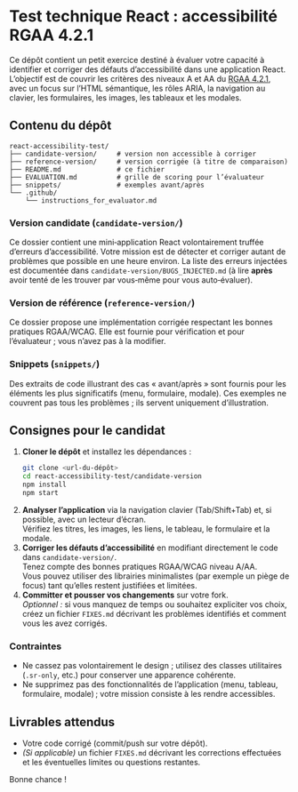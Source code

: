 # Test technique React : accessibilité RGAA 4.2.1

Ce dépôt contient un petit exercice destiné à évaluer votre capacité à identifier et corriger des défauts d’accessibilité dans une application React.  
L’objectif est de couvrir les critères des niveaux A et AA du [RGAA 4.2.1](https://design.numerique.gouv.fr/accessibilite/rgaa4-2/), avec un focus sur l’HTML sémantique, les rôles ARIA, la navigation au clavier, les formulaires, les images, les tableaux et les modales.

## Contenu du dépôt

```
react-accessibility-test/
├── candidate-version/     # version non accessible à corriger
├── reference-version/     # version corrigée (à titre de comparaison)
├── README.md              # ce fichier
├── EVALUATION.md          # grille de scoring pour l’évaluateur
├── snippets/              # exemples avant/après
└── .github/
    └── instructions_for_evaluator.md
```

### Version candidate (`candidate-version/`)

Ce dossier contient une mini‑application React volontairement truffée d’erreurs d’accessibilité. Votre mission est de détecter et corriger autant de problèmes que possible en une heure environ. La liste des erreurs injectées est documentée dans `candidate-version/BUGS_INJECTED.md` (à lire **après** avoir tenté de les trouver par vous‑même pour vous auto‑évaluer).

### Version de référence (`reference-version/`)

Ce dossier propose une implémentation corrigée respectant les bonnes pratiques RGAA/WCAG. Elle est fournie pour vérification et pour l’évaluateur ; vous n’avez pas à la modifier.

### Snippets (`snippets/`)

Des extraits de code illustrant des cas « avant/après » sont fournis pour les éléments les plus significatifs (menu, formulaire, modale). Ces exemples ne couvrent pas tous les problèmes ; ils servent uniquement d’illustration.

## Consignes pour le candidat

1. **Cloner le dépôt** et installez les dépendances :
   ```bash
   git clone <url-du-dépôt>
   cd react-accessibility-test/candidate-version
   npm install
   npm start
   ```
2. **Analyser l’application** via la navigation clavier (Tab/Shift+Tab) et, si possible, avec un lecteur d’écran.  
   Vérifiez les titres, les images, les liens, le tableau, le formulaire et la modale.
3. **Corriger les défauts d’accessibilité** en modifiant directement le code dans `candidate-version/`.  
   Tenez compte des bonnes pratiques RGAA/WCAG niveau A/AA.  
   Vous pouvez utiliser des librairies minimalistes (par exemple un piège de focus) tant qu’elles restent justifiées et limitées.
4. **Committer et pousser vos changements** sur votre fork.  
   *Optionnel :* si vous manquez de temps ou souhaitez expliciter vos choix, créez un fichier `FIXES.md` décrivant les problèmes identifiés et comment vous les avez corrigés.

### Contraintes

- Ne cassez pas volontairement le design ; utilisez des classes utilitaires (`.sr-only`, etc.) pour conserver une apparence cohérente.  
- Ne supprimez pas des fonctionnalités de l’application (menu, tableau, formulaire, modale) ; votre mission consiste à les rendre accessibles.

## Livrables attendus

- Votre code corrigé (commit/push sur votre dépôt).  
- *(Si applicable)* un fichier `FIXES.md` décrivant les corrections effectuées et les éventuelles limites ou questions restantes.

Bonne chance !